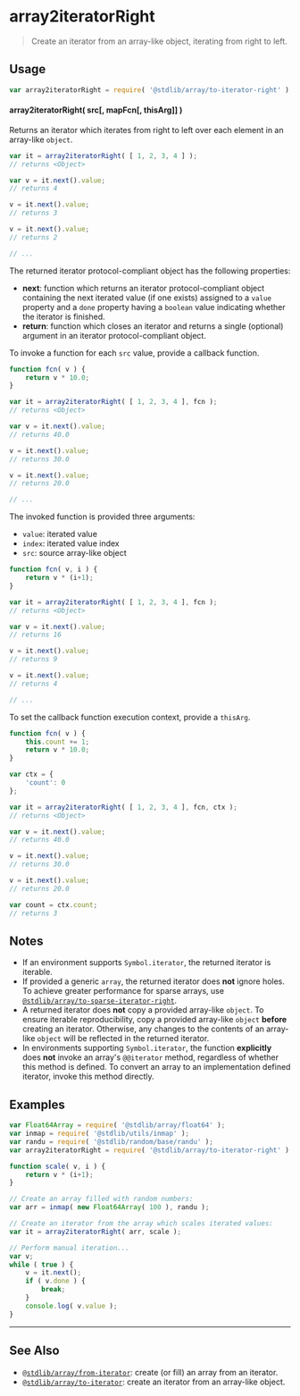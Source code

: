 <!--

@license Apache-2.0

Copyright (c) 2018 The Stdlib Authors.

Licensed under the Apache License, Version 2.0 (the "License");
you may not use this file except in compliance with the License.
You may obtain a copy of the License at

   http://www.apache.org/licenses/LICENSE-2.0

Unless required by applicable law or agreed to in writing, software
distributed under the License is distributed on an "AS IS" BASIS,
WITHOUT WARRANTIES OR CONDITIONS OF ANY KIND, either express or implied.
See the License for the specific language governing permissions and
limitations under the License.

-->

# array2iteratorRight

> Create an iterator from an array-like object, iterating from right to left.

<!-- Section to include introductory text. Make sure to keep an empty line after the intro `section` element and another before the `/section` close. -->

<section class="intro">

</section>

<!-- /.intro -->

<!-- Package usage documentation. -->

<section class="usage">

## Usage

```javascript
var array2iteratorRight = require( '@stdlib/array/to-iterator-right' );
```

#### array2iteratorRight( src\[, mapFcn\[, thisArg]] )

Returns an iterator which iterates from right to left over each element in an array-like `object`.

```javascript
var it = array2iteratorRight( [ 1, 2, 3, 4 ] );
// returns <Object>

var v = it.next().value;
// returns 4

v = it.next().value;
// returns 3

v = it.next().value;
// returns 2

// ...
```

The returned iterator protocol-compliant object has the following properties:

-   **next**: function which returns an iterator protocol-compliant object containing the next iterated value (if one exists) assigned to a `value` property and a `done` property having a `boolean` value indicating whether the iterator is finished.
-   **return**: function which closes an iterator and returns a single (optional) argument in an iterator protocol-compliant object.

To invoke a function for each `src` value, provide a callback function.

```javascript
function fcn( v ) {
    return v * 10.0;
}

var it = array2iteratorRight( [ 1, 2, 3, 4 ], fcn );
// returns <Object>

var v = it.next().value;
// returns 40.0

v = it.next().value;
// returns 30.0

v = it.next().value;
// returns 20.0

// ...
```

The invoked function is provided three arguments:

-   `value`: iterated value
-   `index`: iterated value index
-   `src`: source array-like object

```javascript
function fcn( v, i ) {
    return v * (i+1);
}

var it = array2iteratorRight( [ 1, 2, 3, 4 ], fcn );
// returns <Object>

var v = it.next().value;
// returns 16

v = it.next().value;
// returns 9

v = it.next().value;
// returns 4

// ...
```

To set the callback function execution context, provide a `thisArg`.

```javascript
function fcn( v ) {
    this.count += 1;
    return v * 10.0;
}

var ctx = {
    'count': 0
};

var it = array2iteratorRight( [ 1, 2, 3, 4 ], fcn, ctx );
// returns <Object>

var v = it.next().value;
// returns 40.0

v = it.next().value;
// returns 30.0

v = it.next().value;
// returns 20.0

var count = ctx.count;
// returns 3
```

</section>

<!-- /.usage -->

<!-- Package usage notes. Make sure to keep an empty line after the `section` element and another before the `/section` close. -->

<section class="notes">

## Notes

-   If an environment supports `Symbol.iterator`, the returned iterator is iterable.
-   If provided a generic `array`, the returned iterator does **not** ignore holes. To achieve greater performance for sparse arrays, use [`@stdlib/array/to-sparse-iterator-right`][@stdlib/array/to-sparse-iterator-right].
-   A returned iterator does **not** copy a provided array-like `object`. To ensure iterable reproducibility, copy a provided array-like `object` **before** creating an iterator. Otherwise, any changes to the contents of an array-like `object` will be reflected in the returned iterator.
-   In environments supporting `Symbol.iterator`, the function **explicitly** does **not** invoke an array's `@@iterator` method, regardless of whether this method is defined. To convert an array to an implementation defined iterator, invoke this method directly.

</section>

<!-- /.notes -->

<!-- Package usage examples. -->

<section class="examples">

## Examples

<!-- eslint no-undef: "error" -->

```javascript
var Float64Array = require( '@stdlib/array/float64' );
var inmap = require( '@stdlib/utils/inmap' );
var randu = require( '@stdlib/random/base/randu' );
var array2iteratorRight = require( '@stdlib/array/to-iterator-right' );

function scale( v, i ) {
    return v * (i+1);
}

// Create an array filled with random numbers:
var arr = inmap( new Float64Array( 100 ), randu );

// Create an iterator from the array which scales iterated values:
var it = array2iteratorRight( arr, scale );

// Perform manual iteration...
var v;
while ( true ) {
    v = it.next();
    if ( v.done ) {
        break;
    }
    console.log( v.value );
}
```

</section>

<!-- /.examples -->

<!-- Section to include cited references. If references are included, add a horizontal rule *before* the section. Make sure to keep an empty line after the `section` element and another before the `/section` close. -->

<section class="references">

</section>

<!-- /.references -->

<!-- Section for related `stdlib` packages. Do not manually edit this section, as it is automatically populated. -->

<section class="related">

* * *

## See Also

-   [`@stdlib/array/from-iterator`][@stdlib/array/from-iterator]: create (or fill) an array from an iterator.
-   [`@stdlib/array/to-iterator`][@stdlib/array/to-iterator]: create an iterator from an array-like object.

</section>

<!-- /.related -->

<!-- Section for all links. Make sure to keep an empty line after the `section` element and another before the `/section` close. -->

<section class="links">

[@stdlib/array/to-sparse-iterator-right]: https://github.com/stdlib-js/stdlib/tree/develop/lib/node_modules/%40stdlib/array/to-sparse-iterator-right

<!-- <related-links> -->

[@stdlib/array/from-iterator]: https://github.com/stdlib-js/stdlib/tree/develop/lib/node_modules/%40stdlib/array/from-iterator

[@stdlib/array/to-iterator]: https://github.com/stdlib-js/stdlib/tree/develop/lib/node_modules/%40stdlib/array/to-iterator

<!-- </related-links> -->

</section>

<!-- /.links -->
